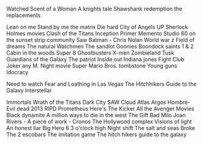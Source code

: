Watched
Scent of a Woman
A knights tale
Shawshank redemption
the replacements

Lean on me
Stand by me
the matrix
Die hard
City of Angels
UP
Sherlock Holmes movies
Clash of the Titans
Inception
Primer
Memento
Studio 60 on the sunset strip
community
Saw
Batman - Chris Nolan
World war z
Field of dreams
The natural
Watchmen
The sandlot
Goonies
Boondock saints 1 & 2
Cabin in the woods
Super 8
Ghostbusters
X-men
Zombieland
Tusk
Guardians of the Galaxy
The patriot
Inside out
Indiana jones
Fight Club
Joker
any M. Night movie
Super Mario Bros.
tombstone 
Young guns
Idocracy

Need to watch
Fear and Loathing in Las Vegas
The Hitchhikers Guide to the Galaxy
Interstellar

Immortals
Wrath of the Titans
Dark City
SAW
Cloud Atlas
Argos
Hombre-
Evil dead 2013
RIPD
Prometheus
Here's The Kicker
All the Avenger Movies
Black dynamite
A million ways to die in the west 
The Gift
Bad Milo
Joan Rivers - A piece of work -
Cronos
The Hollywood complex
Visions of light
An honest liar
Big Hero 6
3 o'clock high
Night shift
The salt and seas 
Broke
The 2 escobars
The imitation game
The hitch hikers guide to the galaxy